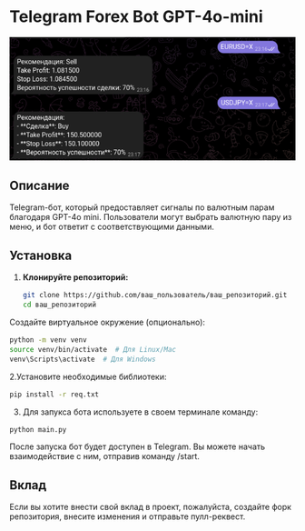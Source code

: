 # Telegram Forex Bot GPT-4o-mini
![Bot Image](image/image.png)

## Описание
Telegram-бот, который предоставляет сигналы по валютным парам благодаря GPT-4o mini. Пользователи могут выбрать валютную пару из меню, и бот ответит с соответствующими данными.

## Установка

1. **Клонируйте репозиторий:**

   ```bash
   git clone https://github.com/ваш_пользователь/ваш_репозиторий.git
   cd ваш_репозиторий
   ```

Создайте виртуальное окружение (опционально):
```bash
python -m venv venv
source venv/bin/activate  # Для Linux/Mac
venv\Scripts\activate  # Для Windows
```

2.Установите необходимые библиотеки:
```bash
pip install -r req.txt
```

3. Для запукса бота используете в своем терминале команду:
```python
python main.py
```

После запуска бот будет доступен в Telegram. Вы можете начать взаимодействие с ним, отправив команду /start.

## Вклад
Если вы хотите внести свой вклад в проект, пожалуйста, создайте форк репозитория, внесите изменения и отправьте пулл-реквест.